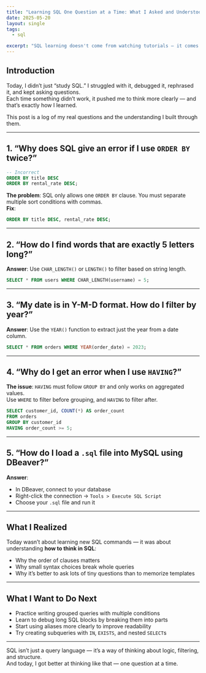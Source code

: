 ```yaml
---
title: "Learning SQL One Question at a Time: What I Asked and Understood"
date: 2025-05-20
layout: single
tags:
  - sql

excerpt: "SQL learning doesn't come from watching tutorials — it comes from asking real questions. This post is a reflection of the questions I asked on May 20 and how each one helped me build deeper understanding."
---
```


## Introduction

Today, I didn’t just “study SQL.” I struggled with it, debugged it, rephrased it, and kept asking questions.  
Each time something didn’t work, it pushed me to think more clearly — and that’s exactly how I learned.

This post is a log of my real questions and the understanding I built through them.

---

## 1. “Why does SQL give an error if I use `ORDER BY` twice?”

```sql
-- Incorrect
ORDER BY title DESC
ORDER BY rental_rate DESC;
```

**The problem**: SQL only allows one `ORDER BY` clause. You must separate multiple sort conditions with commas.  
**Fix**:

```sql
ORDER BY title DESC, rental_rate DESC;
```

---

## 2. “How do I find words that are exactly 5 letters long?”

**Answer**: Use `CHAR_LENGTH()` or `LENGTH()` to filter based on string length.

```sql
SELECT * FROM users WHERE CHAR_LENGTH(username) = 5;
```

---

## 3. “My date is in Y-M-D format. How do I filter by year?”

**Answer**: Use the `YEAR()` function to extract just the year from a date column.

```sql
SELECT * FROM orders WHERE YEAR(order_date) = 2023;
```

---

## 4. “Why do I get an error when I use `HAVING`?”

**The issue**: `HAVING` must follow `GROUP BY` and only works on aggregated values.  
Use `WHERE` to filter before grouping, and `HAVING` to filter after.

```sql
SELECT customer_id, COUNT(*) AS order_count
FROM orders
GROUP BY customer_id
HAVING order_count >= 5;
```

---

## 5. “How do I load a `.sql` file into MySQL using DBeaver?”

**Answer**:
- In DBeaver, connect to your database
- Right-click the connection → `Tools > Execute SQL Script`
- Choose your `.sql` file and run it

---

## What I Realized

Today wasn’t about learning new SQL commands — it was about understanding **how to think in SQL**:

- Why the order of clauses matters  
- Why small syntax choices break whole queries  
- Why it’s better to ask lots of tiny questions than to memorize templates

---

## What I Want to Do Next

- Practice writing grouped queries with multiple conditions
- Learn to debug long SQL blocks by breaking them into parts
- Start using aliases more clearly to improve readability
- Try creating subqueries with `IN`, `EXISTS`, and nested `SELECT`s

---

SQL isn’t just a query language — it’s a way of thinking about logic, filtering, and structure.  
And today, I got better at thinking like that — one question at a time.
